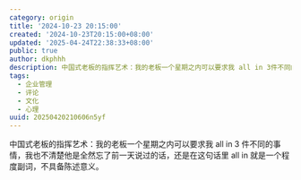 ```yaml
---
category: origin
title: '2024-10-23 20:15:00'
created: '2024-10-23T20:15:00+08:00'
updated: '2025-04-24T22:38:33+08:00'
public: true
author: dkphhh
description: 中国式老板的指挥艺术：我的老板一个星期之内可以要求我 all in 3件不同的事情……
tags:
  - 企业管理
  - 评论
  - 文化
  - 心理
uuid: 20250420210606n5yf
---
```


中国式老板的指挥艺术：我的老板一个星期之内可以要求我 all in 3 件不同的事情，我也不清楚他是全然忘了前一天说过的话，还是在这句话里 all in 就是一个程度副词，不具备陈述意义。
